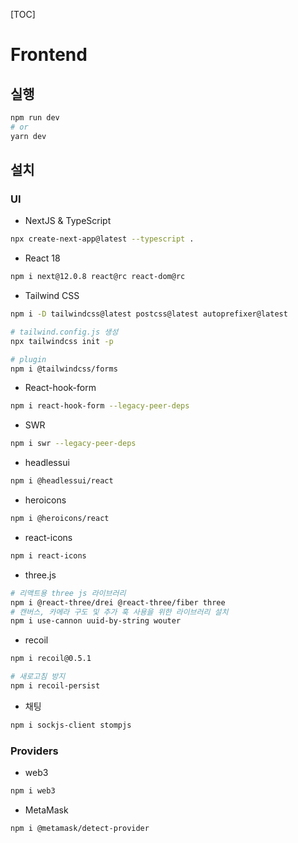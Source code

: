 [TOC]

# Frontend

## 실행

```bash
npm run dev
# or
yarn dev
```



## 설치

### UI

- NextJS & TypeScript

```bash
npx create-next-app@latest --typescript .
```

- React 18

```bash
npm i next@12.0.8 react@rc react-dom@rc
```

- Tailwind CSS

```bash
npm i -D tailwindcss@latest postcss@latest autoprefixer@latest

# tailwind.config.js 생성
npx tailwindcss init -p

# plugin
npm i @tailwindcss/forms
```

- React-hook-form

```bash
npm i react-hook-form --legacy-peer-deps
```

- SWR

```bash
npm i swr --legacy-peer-deps
```

- headlessui

```bash
npm i @headlessui/react
```

- heroicons

```bash
npm i @heroicons/react
```

- react-icons

```bash
npm i react-icons
```

- three.js

```bash
# 리액트용 three js 라이브러리 
npm i @react-three/drei @react-three/fiber three 
# 캔버스, 카메라 구도 및 추가 훅 사용을 위한 라이브러리 설치 
npm i use-cannon uuid-by-string wouter
```

- recoil

```bash
npm i recoil@0.5.1

# 새로고침 방지
npm i recoil-persist
```

- 채팅

```bash
npm i sockjs-client stompjs 
```



### Providers

- web3

```bash
npm i web3
```

- MetaMask

```bash
npm i @metamask/detect-provider
```
